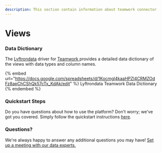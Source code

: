 ```yaml
---
description: This section contain information about teamwork connector views information
---
```


# Views

### Data Dictionary

The [Lyftrondata](https://www.lyftrondata.com/) driver for [Teamwork](https://www.lyftrondata.com/integration/marketing-analytics/teamwork-projects//)[ ](https://www.lyftrondata.com/integration/teamwork/)provides a detailed data dictionary of the views with data types and column names.

{% embed url="https://docs.google.com/spreadsheets/d/1Kocmgl4kaaHPZl4CRMZOdFz8apChCShQk57cTx_KdAk/edit" %}
Lyftrondata Teamwork Data Dictionary
{% endembed %}

### Quickstart Steps

Do you have questions about how to use the platform? Don't worry; we've got you covered. Simply follow the quickstart instructions [here](../README.md).

### Questions? <a href="#questions" id="questions"></a>

We're always happy to answer any additional questions you may have! [Set up a meeting with our data experts.](https://www.lyftrondata.com/book-a-meeting/)


